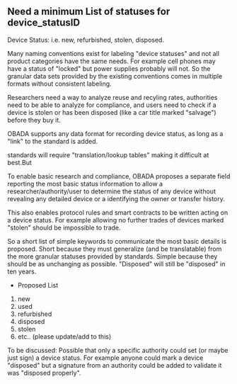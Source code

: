 ## Need a minimum List of statuses for device_statusID

Device Status:  i.e. new, refurbished, stolen, disposed.

Many naming conventions exist for labeling "device statuses" and not all product categories have the same needs.   For example cell phones may have a status of "locked" but power supplies probably will not.  So the granular data sets provided by the existing conventions comes in multiple formats without consistent labeling.

Researchers need a way to analyze reuse and recyling rates, authorities need to be able to analyze for compliance, and users need to check if a device is stolen or has been disposed (like a car title marked "salvage") before they buy it.  

OBADA supports any data format for recording device status, as long as a "link" to the standard is added.   


standards will require "translation/lookup tables" making it difficult at best.But 


To enable basic research and compliance, OBADA proposes a separate field reporting the most basic status information to allow a researcher/authority/user to determine the status of any device without revealing any detailed device or a identifying the owner or transfer history.

This also enables protocol rules and smart contracts to be written acting on a device status.   For example allowing no further trades of devices marked "stolen" should be impossible to trade.

So a short list of simple keywords to communicate the most basic details is proposed.  Short because they must generalize (and be translatable) from the more granular statuses provided by standards.   Simple because they should be as unchanging as possible.  "Disposed" will still be "disposed" in ten years.

* Proposed List
1. new 
2. used
3. refurbished
4. disposed
5. stolen
6. etc..  (please update/add to this)

To be discussed: Possible that only a specific authority could set (or maybe just sign) a device status.  For example anyone could mark a device "disposed" but a signature from an authority could be added to validate it was "disposed properly".
